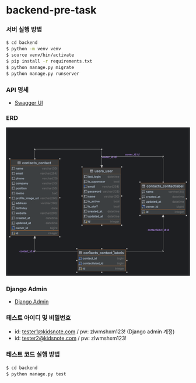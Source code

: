 # backend-pre-task

### 서버 실행 방법
```bash
$ cd backend
$ python -m venv venv
$ source venv/bin/activate
$ pip install -r requirements.txt
$ python manage.py migrate
$ python manage.py runserver
```

### API 명세
- [Swagger UI](http://localhost:8000/swagger/)


### ERD
![img.png](../db/erd.png)


### Django Admin
- [Django Admin](http://localhost:8000/admin/)


### 테스트 아이디 및 비밀번호
- id: tester1@kidsnote.com / pw: zlwmshxm123! (Django admin 계정)
- id: tester2@kidsnote.com / pw: zlwmshxm123!


### 테스트 코드 실행 방법
```bash
$ cd backend
$ python manage.py test
```
